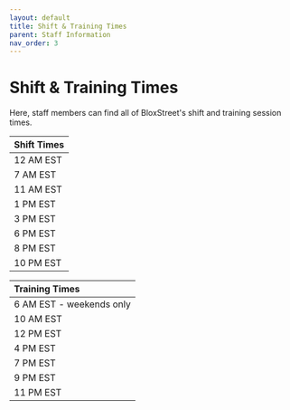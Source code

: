 ```yaml
---
layout: default
title: Shift & Training Times
parent: Staff Information
nav_order: 3
---
```


# Shift & Training Times
Here, staff members can find all of BloxStreet's shift and training session times.

| Shift Times | 
|:------------| 
| 12 AM EST | 
| 7 AM EST |
| 11 AM EST |
| 1 PM EST |
| 3 PM EST |
| 6 PM EST |
| 8 PM EST |
| 10 PM EST |


| Training Times | 
|:------------| 
| 6 AM EST - weekends only |
| 10 AM EST |
| 12 PM EST |
| 4 PM EST |
| 7 PM EST |
| 9 PM EST |
| 11 PM EST |
